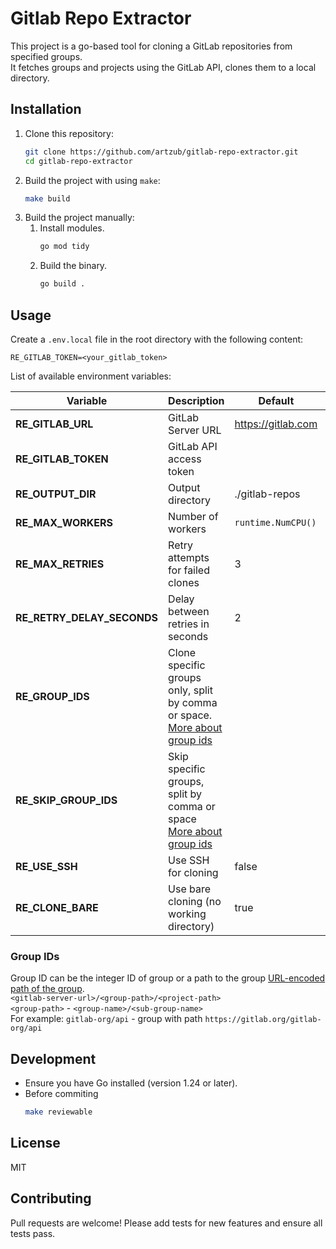 # Gitlab Repo Extractor

This project is a go-based tool for cloning a GitLab repositories from specified groups.  
It fetches groups and projects using the GitLab API, clones them to a local directory.

## Installation
1. Clone this repository:
   ```sh
   git clone https://github.com/artzub/gitlab-repo-extractor.git
   cd gitlab-repo-extractor
   ```
2. Build the project with using `make`:
    ```sh
    make build
    ```
3. Build the project manually:
   1. Install modules.
      ```sh
      go mod tidy
      ```
   2. Build the binary.
      ```sh
      go build .
      ```

## Usage
Create a `.env.local` file in the root directory with the following content:
```env
RE_GITLAB_TOKEN=<your_gitlab_token>
```
List of available environment variables:

| Variable                   | Description                                                                                 | Default            | Example                                     |
|----------------------------|---------------------------------------------------------------------------------------------|--------------------|---------------------------------------------|
| **RE_GITLAB_URL**          | GitLab Server URL                                                                           | https://gitlab.com | `RE_GITLAB_URL=https://gitlab.com`          |
| **RE_GITLAB_TOKEN**        | GitLab API access token                                                                     |                    | `RE_GITLAB_TOKEN=xxxx`                      |
| **RE_OUTPUT_DIR**          | Output directory                                                                            | ./gitlab-repos     | `RE_OUTPUT_DIR=./gitlab-repos`              |
| **RE_MAX_WORKERS**         | Number of workers                                                                           | `runtime.NumCPU()` | `RE_MAX_WORKERS=5`                          |
| **RE_MAX_RETRIES**         | Retry attempts for failed clones                                                            | 3                  | `RE_MAX_RETRIES=3`                          |
| **RE_RETRY_DELAY_SECONDS** | Delay between retries in seconds                                                            | 2                  | `RE_RETRY_DELAY_SECONDS=2`                  |
| **RE_GROUP_IDS**           | Clone specific groups only, split by comma or space.<br/>[More about group ids](#group-ids) |                    | `RE_GROUP_IDS="gitlab-org, gitlab-org/api"` |
| **RE_SKIP_GROUP_IDS**      | Skip specific groups, split by comma or space<br/>[More about group ids](#group-ids)        |                    | `RE_SKIP_GROUP_IDS="gitlab-org/api"`        |
| **RE_USE_SSH**             | Use SSH for cloning                                                                         | false              | `RE_USE_SSH=false`                          |
| **RE_CLONE_BARE**          | Use bare cloning (no working directory)                                                     | true               | `RE_CLONE_BARE=true`                        |

### Group IDs
Group ID can be the integer ID of group or a path to the group [URL-encoded path of the group](https://docs.gitlab.com/api/rest/#namespaced-paths).    
`<gitlab-server-url>/<group-path>/<project-path>`  
`<group-path>` - `<group-name>/<sub-group-name>`  
For example: `gitlab-org/api` - group with path `https://gitlab.org/gitlab-org/api`


## Development
- Ensure you have Go installed (version 1.24 or later).
- Before commiting
    ```sh
    make reviewable
    ```

## License
MIT

## Contributing
Pull requests are welcome! Please add tests for new features and ensure all tests pass.

